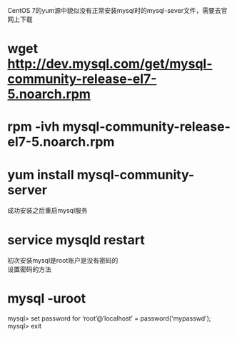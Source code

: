 CentOS 7的yum源中貌似没有正常安装mysql时的mysql-sever文件，需要去官网上下载  
# wget http://dev.mysql.com/get/mysql-community-release-el7-5.noarch.rpm  
# rpm -ivh mysql-community-release-el7-5.noarch.rpm  
# yum install mysql-community-server  
成功安装之后重启mysql服务  
# service mysqld restart  
初次安装mysql是root账户是没有密码的  
设置密码的方法  
# mysql -uroot  
mysql> set password for ‘root’@‘localhost’ = password('mypasswd');  
mysql> exit  
